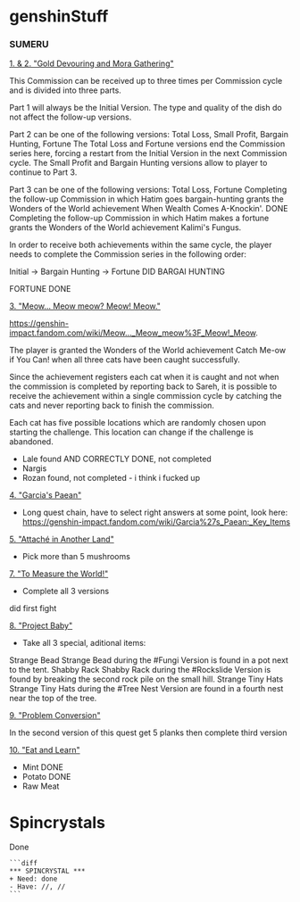  # genshinStuff </h1>

<h3>SUMERU</h3>

<ins>1. & 2. "Gold Devouring and Mora Gathering"</ins>

This Commission can be received up to three times per Commission cycle and is divided into three parts.

Part 1 will always be the Initial Version. The type and quality of the dish do not affect the follow-up versions.

Part 2 can be one of the following versions: Total Loss, Small Profit, Bargain Hunting, Fortune
The Total Loss and Fortune versions end the Commission series here, forcing a restart from the Initial Version in the next Commission cycle.
The Small Profit and Bargain Hunting versions allow to player to continue to Part 3.

Part 3 can be one of the following versions: Total Loss, Fortune
Completing the follow-up Commission in which Hatim goes bargain-hunting grants the Wonders of the World achievement When Wealth Comes A-Knockin'. DONE
Completing the follow-up Commission in which Hatim makes a fortune grants the Wonders of the World achievement Kalimi's Fungus.

In order to receive both achievements within the same cycle, the player needs to complete the Commission series in the following order:

Initial → Bargain Hunting → Fortune
DID BARGAI HUNTING

FORTUNE DONE

<ins>3. "Meow... Meow meow? Meow! Meow."</ins>

https://genshin-impact.fandom.com/wiki/Meow..._Meow_meow%3F_Meow!_Meow.

The player is granted the Wonders of the World achievement Catch Me-ow if You Can! when all three cats have been caught successfully.

Since the achievement registers each cat when it is caught and not when the commission is completed by reporting back to Sareh, it is possible to receive the achievement within a single commission cycle by catching the cats and never reporting back to finish the commission.

Each cat has five possible locations which are randomly chosen upon starting the challenge. This location can change if the challenge is abandoned.

- Lale found AND CORRECTLY DONE, not completed
- Nargis
- Rozan found, not completed - i think i fucked up

<ins>4. "Garcia's Paean"</ins>

- Long quest chain, have to select right answers at some point, look here:
https://genshin-impact.fandom.com/wiki/Garcia%27s_Paean:_Key_Items

<ins>5. "Attaché in Another Land"</ins>

- Pick more than 5 mushrooms

<ins>7. "To Measure the World!"</ins>

- Complete all 3 versions

did first fight

<ins>8. "Project Baby"</ins>

- Take all 3 special, aditional items:

Strange Bead Strange Bead during the #Fungi Version is found in a pot next to the tent.
Shabby Rack Shabby Rack during the #Rockslide Version is found by breaking the second rock pile on the small hill.
Strange Tiny Hats Strange Tiny Hats during the #Tree Nest Version are found in a fourth nest near the top of the tree.

<ins>9. "Problem Conversion"</ins>

In the second version of this quest get 5 planks then complete third version

<ins>10. "Eat and Learn"</ins>

- Mint DONE
- Potato DONE
- Raw Meat



# Spincrystals </h1>

Done

~~~
```diff
*** SPINCRYSTAL ***
+ Need: done
- Have: //, //
```
~~~
